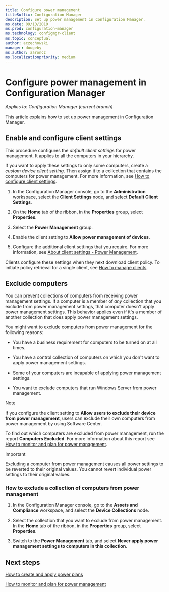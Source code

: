 ```yaml
---
title: Configure power management
titleSuffix: Configuration Manager
description: Set up power management in Configuration Manager.
ms.date: 09/10/2019
ms.prod: configuration-manager
ms.technology: configmgr-client
ms.topic: conceptual
author: aczechowski
manager: dougeby
ms.author: aaroncz
ms.localizationpriority: medium
---
```


# Configure power management in Configuration Manager

*Applies to: Configuration Manager (current branch)*

This article explains how to set up power management in Configuration Manager.

## Enable and configure client settings

This procedure configures the *default client settings* for power management. It applies to all the computers in your hierarchy.

If you want to apply these settings to only some computers, create a *custom device client setting*. Then assign it to a collection that contains the computers for power management. For more information, see [How to configure client settings](../../deploy/configure-client-settings.md).  

1. In the Configuration Manager console, go to the **Administration** workspace, select the **Client Settings** node, and select **Default Client Settings**.

1. On the **Home** tab of the ribbon, in the **Properties** group, select **Properties**.  

1. Select the **Power Management** group.  

1. Enable the client setting to **Allow power management of devices**.

1. Configure the additional client settings that you require. For more information, see [About client settings - Power Management](../../deploy/about-client-settings.md#power-management).  

Clients configure these settings when they next download client policy. To initiate policy retrieval for a single client, see [How to manage clients](../manage-clients.md#start-policy-retrieval).  

## Exclude computers

You can prevent collections of computers from receiving power management settings. If a computer is a member of *any* collection that you exclude from power management settings, that computer doesn't apply power management settings. This behavior applies even if it's a member of another collection that does apply power management settings.  

You might want to exclude computers from power management for the following reasons:  

- You have a business requirement for computers to be turned on at all times.  

- You have a control collection of computers on which you don't want to apply power management settings.  

- Some of your computers are incapable of applying power management settings.  

- You want to exclude computers that run Windows Server from power management.  

> [!NOTE]  
> If you configure the client setting to **Allow users to exclude their device from power management**, users can exclude their own computers from power management by using Software Center.  

To find out which computers are excluded from power management, run the report **Computers Excluded**. For more information about this report see [How to monitor and plan for power management](monitor-and-plan-for-power-management.md#BKMK_Excluded).  

> [!IMPORTANT]  
> Excluding a computer from power management causes all power settings to be reverted to their original values. You cannot revert individual power settings to their original values.  

### How to exclude a collection of computers from power management  

1. In the Configuration Manager console, go to the **Assets and Compliance** workspace, and select the **Device Collections** node.  

1. Select the collection that you want to exclude from power management. In the **Home** tab of the ribbon, in the **Properties** group, select **Properties**.  

1. Switch to the **Power Management** tab, and select **Never apply power management settings to computers in this collection**.  

## Next steps

[How to create and apply power plans](create-and-apply-power-plans.md)

[How to monitor and plan for power management](monitor-and-plan-for-power-management.md)
